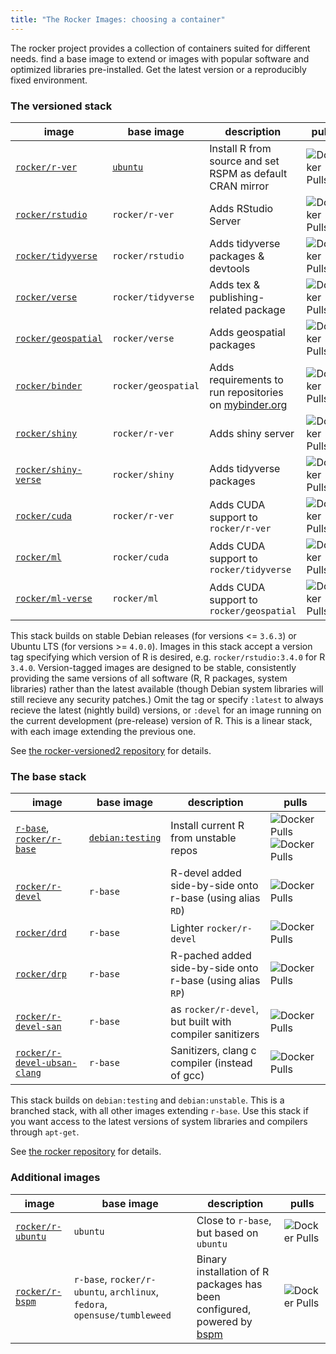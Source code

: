 ```yaml
---
title: "The Rocker Images: choosing a container"
---
```




The rocker project provides a collection of containers suited for different needs. find a base image to extend or images with popular software and optimized libraries pre-installed. Get the latest version or a reproducibly fixed environment.

### The versioned stack

| image                                                               | base image                                  | description                                                                    | pulls                                                                   |
|---------------------------------------------------------------------|---------------------------------------------|--------------------------------------------------------------------------------|-------------------------------------------------------------------------|
| [`rocker/r-ver`](https://hub.docker.com/r/rocker/r-ver)             | [`ubuntu`](https://hub.docker.com/_/ubuntu) | Install R from source and set RSPM as default CRAN mirror                      | ![Docker Pulls](https://img.shields.io/docker/pulls/rocker/r-ver)       |
| [`rocker/rstudio`](https://hub.docker.com/r/rocker/rstudio)         | `rocker/r-ver`                              | Adds RStudio Server                                                            | ![Docker Pulls](https://img.shields.io/docker/pulls/rocker/rstudio)     |
| [`rocker/tidyverse`](https://hub.docker.com/r/rocker/tidyverse)     | `rocker/rstudio`                            | Adds tidyverse packages & devtools                                             | ![Docker Pulls](https://img.shields.io/docker/pulls/rocker/tidyverse)   |
| [`rocker/verse`](https://hub.docker.com/r/rocker/verse)             | `rocker/tidyverse`                          | Adds tex & publishing-related package                                          | ![Docker Pulls](https://img.shields.io/docker/pulls/rocker/verse)       |
| [`rocker/geospatial`](https://hub.docker.com/r/rocker/geospatial)   | `rocker/verse`                              | Adds geospatial packages                                                       | ![Docker Pulls](https://img.shields.io/docker/pulls/rocker/geospatial)  |
| [`rocker/binder`](https://hub.docker.com/r/rocker/binder)           | `rocker/geospatial`                         | Adds requirements to run repositories on [mybinder.org](https://mybinder.org/) | ![Docker Pulls](https://img.shields.io/docker/pulls/rocker/binder)      |
| [`rocker/shiny`](https://hub.docker.com/r/rocker/shiny)             | `rocker/r-ver`                              | Adds shiny server                                                              | ![Docker Pulls](https://img.shields.io/docker/pulls/rocker/shiny)       |
| [`rocker/shiny-verse`](https://hub.docker.com/r/rocker/shiny-verse) | `rocker/shiny`                              | Adds tidyverse packages                                                        | ![Docker Pulls](https://img.shields.io/docker/pulls/rocker/shiny-verse) |
| [`rocker/cuda`](https://hub.docker.com/r/rocker/cuda)               | `rocker/r-ver`                              | Adds CUDA support to `rocker/r-ver`                                            | ![Docker Pulls](https://img.shields.io/docker/pulls/rocker/cuda)        |
| [`rocker/ml`](https://hub.docker.com/r/rocker/ml)                   | `rocker/cuda`                               | Adds CUDA support to `rocker/tidyverse`                                        | ![Docker Pulls](https://img.shields.io/docker/pulls/rocker/ml)          |
| [`rocker/ml-verse`](https://hub.docker.com/r/rocker/ml-verse)       | `rocker/ml`                                 | Adds CUDA support to `rocker/geospatial`                                       | ![Docker Pulls](https://img.shields.io/docker/pulls/rocker/ml-verse)    |

This stack builds on stable Debian releases (for versions <= `3.6.3`) or Ubuntu LTS (for versions >= `4.0.0`). Images in this stack accept a version tag specifying which version of R is desired, e.g. `rocker/rstudio:3.4.0` for R `3.4.0`.  Version-tagged images are designed to be stable, consistently providing the same versions of all software (R, R packages, system libraries) rather than the latest available (though Debian system libraries will still recieve any security patches.)  Omit the tag or specify `:latest` to always recieve the latest (nightly build) versions, or `:devel` for an image running on the current development (pre-release) version of R.  This is a linear stack, with each image extending the previous one.

See [the rocker-versioned2 repository](https://github.com/rocker-org/rocker-versioned2) for details.

### The base stack

| image                                                                                                     | base image                                          | description                                                | pulls                                                                                                                      |
|-----------------------------------------------------------------------------------------------------------|-----------------------------------------------------|------------------------------------------------------------|----------------------------------------------------------------------------------------------------------------------------|
| [`r-base`](https://hub.docker.com/_/r-base), [`rocker/r-base`](https://hub.docker.com/r/rocker/r-base) | [`debian:testing`](https://hub.docker.com/_/debian) | Install current R from unstable repos                      | ![Docker Pulls](https://img.shields.io/docker/pulls/library/r-base.svg)  ![Docker Pulls](https://img.shields.io/docker/pulls/rocker/r-base.svg) |
| [`rocker/r-devel`](https://hub.docker.com/r/rocker/r-devel)                                               | `r-base`                                            | R-devel added side-by-side onto r-base (using alias `RD`)  | ![Docker Pulls](https://img.shields.io/docker/pulls/rocker/r-devel.svg)                                                                |
| [`rocker/drd`](https://hub.docker.com/r/rocker/drd)                                                       | `r-base`                                            | Lighter `rocker/r-devel`                                   | ![Docker Pulls](https://img.shields.io/docker/pulls/rocker/drd.svg)                                                                    |
| [`rocker/drp`](https://hub.docker.com/r/rocker/drp)                                                       | `r-base`                                            | R-pached added side-by-side onto r-base (using alias `RP`) | ![Docker Pulls](https://img.shields.io/docker/pulls/rocker/drp.svg)                                                                    |
| [`rocker/r-devel-san`](https://hub.docker.com/r/rocker/r-devel-san)                                       | `r-base`                                            | as `rocker/r-devel`, but built with compiler sanitizers    | ![Docker Pulls](https://img.shields.io/docker/pulls/rocker/r-devel-san.svg)                                                            |
| [`rocker/r-devel-ubsan-clang`](https://hub.docker.com/r/rocker/r-devel-ubsan-clang)                       | `r-base`                                            | Sanitizers, clang c compiler (instead of gcc)              | ![Docker Pulls](https://img.shields.io/docker/pulls/rocker/r-devel-ubsan-clang.svg)                                                    |

This stack builds on `debian:testing` and `debian:unstable`.  This is a branched stack, with all other images extending `r-base`.  Use this stack if you want access to the latest versions of system libraries and compilers through `apt-get`.

See [the rocker repository](https://github.com/rocker-org/rocker) for details.

### Additional images

| image                                                         | base image                                                                | description                                                                                                       | pulls                                                        |
|---------------------------------------------------------------|---------------------------------------------------------------------------|-------------------------------------------------------------------------------------------------------------------|--------------------------------------------------------------|
| [`rocker/r-ubuntu`](https://hub.docker.com/r/rocker/r-ubuntu) | `ubuntu`                                                                  | Close to `r-base`, but based on `ubuntu`                                                                          | ![Docker Pulls](https://img.shields.io/docker/pulls/rocker/r-ubuntu.svg) |
| [`rocker/r-bspm`](https://hub.docker.com/r/rocker/r-bspm)     | `r-base`, `rocker/r-ubuntu`, `archlinux`, `fedora`, `opensuse/tumbleweed` | Binary installation of R packages has been configured, powered by [bspm](https://cran.r-project.org/package=bspm) | ![Docker Pulls](https://img.shields.io/docker/pulls/rocker/r-bspm.svg)   |
